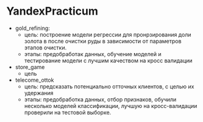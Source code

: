 # YandexPracticum
- gold_refining:
  - цель: построение модели регрессии для пронрзирования доли золота в после очистки руды в зависимости от параметров этапов очистки.
  - этапы: предобработак данных, обучение моделей и тестирование модели с лучшим качеством на кросс валидации
- store_game 
  - цель 
- telecome_ottok
  - цель: предсказать потенциально отточных клиентов, с целью их удержания
  - этапы: предобработка данных, отбор признаков, обучили несколько моделей классификации, лучшую на кросс-валидации проверили на тестовой выборке.
